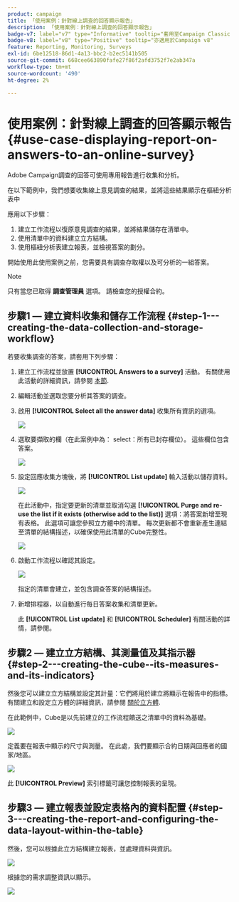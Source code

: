 ```yaml
---
product: campaign
title: 「使用案例：針對線上調查的回答顯示報告」
description: 「使用案例：針對線上調查的回答顯示報告」
badge-v7: label="v7" type="Informative" tooltip="套用至Campaign Classic v7"
badge-v8: label="v8" type="Positive" tooltip="亦適用於Campaign v8"
feature: Reporting, Monitoring, Surveys
exl-id: 6be12518-86d1-4a13-bbc2-b2ec5141b505
source-git-commit: 668cee663890fafe27f86f2afd3752f7e2ab347a
workflow-type: tm+mt
source-wordcount: '490'
ht-degree: 2%

---
```


# 使用案例：針對線上調查的回答顯示報告{#use-case-displaying-report-on-answers-to-an-online-survey}



Adobe Campaign調查的回答可使用專用報告進行收集和分析。

在以下範例中，我們想要收集線上意見調查的結果，並將這些結果顯示在樞紐分析表中

應用以下步驟：

1. 建立工作流程以復原意見調查的結果，並將結果儲存在清單中。
1. 使用清單中的資料建立立方結構。
1. 使用樞紐分析表建立報表，並檢視答案的劃分。

開始使用此使用案例之前，您需要具有調查存取權以及可分析的一組答案。

>[!NOTE]
>
>只有當您已取得 **調查管理員** 選項。 請檢查您的授權合約。

## 步驟1 — 建立資料收集和儲存工作流程 {#step-1---creating-the-data-collection-and-storage-workflow}

若要收集調查的答案，請套用下列步驟：

1. 建立工作流程並放置 **[!UICONTROL Answers to a survey]** 活動。 有關使用此活動的詳細資訊，請參閱 [本節](../../surveys/using/publish-track-and-use-collected-data.md#using-the-collected-data).
1. 編輯活動並選取您要分析其答案的調查。
1. 啟用 **[!UICONTROL Select all the answer data]** 收集所有資訊的選項。

   ![](../../surveys/using/assets/reporting_usecase_1_01.png)

1. 選取要擷取的欄（在此案例中為： select：所有已封存欄位）。 這些欄位包含答案。

   ![](../../surveys/using/assets/reporting_usecase_1_02.png)

1. 設定回應收集方塊後，將 **[!UICONTROL List update]** 輸入活動以儲存資料。

   ![](../../surveys/using/assets/reporting_usecase_1_04.png)

   在此活動中，指定要更新的清單並取消勾選 **[!UICONTROL Purge and re-use the list if it exists (otherwise add to the list)]** 選項：將答案新增至現有表格。 此選項可讓您參照立方體中的清單。 每次更新都不會重新產生連結至清單的結構描述，以確保使用此清單的Cube完整性。

   ![](../../surveys/using/assets/reporting_usecase_1_03.png)

1. 啟動工作流程以確認其設定。

   ![](../../surveys/using/assets/reporting_usecase_1_05.png)

   指定的清單會建立，並包含調查答案的結構描述。

1. 新增排程器，以自動進行每日答案收集和清單更新。

   此 **[!UICONTROL List update]** 和 **[!UICONTROL Scheduler]** 有關活動的詳情，請參閱。

## 步驟2 — 建立立方結構、其測量值及其指示器 {#step-2---creating-the-cube--its-measures-and-its-indicators}

然後您可以建立立方結構並設定其計量：它們將用於建立將顯示在報告中的指標。 有關建立和設定立方體的詳細資訊，請參閱 [關於立方體](../../reporting/using/ac-cubes.md).

在此範例中，Cube是以先前建立的工作流程饋送之清單中的資料為基礎。

![](../../surveys/using/assets/reporting_usecase_2_01.png)

定義要在報表中顯示的尺寸與測量。 在此處，我們要顯示合約日期與回應者的國家/地區。

![](../../surveys/using/assets/reporting_usecase_2_02.png)

此 **[!UICONTROL Preview]** 索引標籤可讓您控制報表的呈現。

## 步驟3 — 建立報表並設定表格內的資料配置 {#step-3---creating-the-report-and-configuring-the-data-layout-within-the-table}

然後，您可以根據此立方結構建立報表，並處理資料與資訊。

![](../../surveys/using/assets/reporting_usecase_3_01.png)

根據您的需求調整資訊以顯示。

![](../../surveys/using/assets/reporting_usecase_3_02.png)
